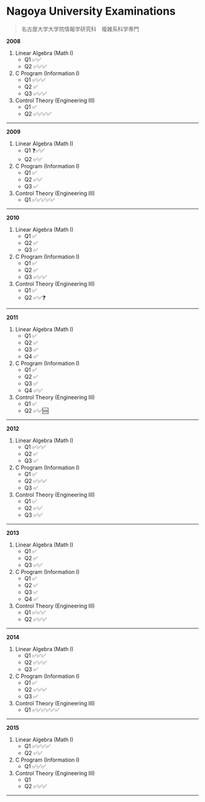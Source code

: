 # Nagoya University Examinations
> 名古屋大学大学院情報学研究科　複雑系科学専門

**2008**

1. Linear Algebra (Math I)
   - Q1 ✅✅
   - Q2 ✅✅✅
2. C Program (Information I)
   - Q1 ✅✅✅
   - Q2 ✅
   - Q3 ✅✅✅
3. Control Theory (Engineering III)
   - Q1 ✅
   - Q2 ✅✅✅✅
---

**2009**

1. Linear Algebra (Math I)
   - Q1 ❓✅✅
   - Q2 ✅✅
2. C Program (Information I)
   - Q1 ✅
   - Q2 ✅✅
   - Q3 ✅
3. Control Theory (Engineering III)
   - Q1 ✅✅✅✅✅
---

**2010**

1. Linear Algebra (Math I)
   - Q1 ✅
   - Q2 ✅
   - Q3 ✅
2. C Program (Information I)
   - Q1 ✅
   - Q2 ✅
   - Q3 ✅✅✅
3. Control Theory (Engineering III)
   - Q1 ✅
   - Q2 ✅✅❓
---

**2011**

1. Linear Algebra (Math I)
   - Q1 ✅
   - Q2 ✅
   - Q3 ✅
   - Q4 ✅
2. C Program (Information I)
   - Q1 ✅
   - Q2 ✅
   - Q3 ✅
   - Q4 ✅✅
3. Control Theory (Engineering III)
   - Q1 ✅
   - Q2 ✅✅🆘
---

**2012**

1. Linear Algebra (Math I)
   - Q1 ✅✅✅
   - Q2 ✅
   - Q3 ✅
2. C Program (Information I)
   - Q1 ✅
   - Q2 ✅✅✅
   - Q3 ✅
3. Control Theory (Engineering III)
   - Q1 ✅
   - Q2 ✅✅
   - Q3 ✅✅
---

**2013**

1. Linear Algebra (Math I)
   - Q1 ✅
   - Q2 ✅
   - Q3 ✅✅
2. C Program (Information I)
   - Q1 ✅
   - Q2 ✅
   - Q3 ✅
   - Q4 ✅
3. Control Theory (Engineering III)
   - Q1 ✅✅✅
   - Q2 ✅✅✅
---

**2014**

1. Linear Algebra (Math I)
   - Q1 ✅✅✅
   - Q2 ✅✅✅
   - Q3 ✅
2. C Program (Information I)
   - Q1 ✅
   - Q2 ✅✅✅
   - Q3 ✅
3. Control Theory (Engineering III)
   - Q1 ✅✅✅✅✅✅
---

**2015**

1. Linear Algebra (Math I)
   - Q1 ✅✅✅✅
   - Q2 ✅✅
2. C Program (Information I)
   - Q1 ✅✅✅
3. Control Theory (Engineering III)
   - Q1 
   - Q2 ✅✅✅
---